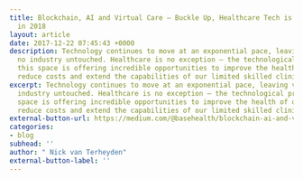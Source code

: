 ```yaml
---
title: Blockchain, AI and Virtual Care — Buckle Up, Healthcare Tech is Taking off
  in 2018
layout: article
date: 2017-12-22 07:45:43 +0000
description: Technology continues to move at an exponential pace, leaving virtually
  no industry untouched. Healthcare is no exception — the technological progress in
  this space is offering incredible opportunities to improve the health of our population,
  reduce costs and extend the capabilities of our limited skilled clinical resources.
excerpt: Technology continues to move at an exponential pace, leaving virtually no
  industry untouched. Healthcare is no exception — the technological progress in this
  space is offering incredible opportunities to improve the health of our population,
  reduce costs and extend the capabilities of our limited skilled clinical resources.
external-button-url: https://medium.com/@basehealth/blockchain-ai-and-virtual-care-buckle-up-healthcare-tech-is-taking-off-in-2018-8882af579e82
categories:
- blog
subhead: ''
author: " Nick van Terheyden"
external-button-label: ''
---
```

